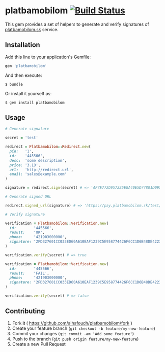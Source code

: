 # platbamobilom [![Build Status](https://travis-ci.org/alhafoudh/platbamobilom.svg?branch=develop)](https://travis-ci.org/alhafoudh/platbamobilom)

This gem provides a set of helpers to generate and verify signatures of [platbamobilom.sk](http://www.platbamobilom.sk) service.

## Installation

Add this line to your application's Gemfile:

```ruby
gem 'platbamobilom'
```

And then execute:

    $ bundle

Or install it yourself as:

    $ gem install platbamobilom

## Usage


```ruby
# Generate signature

secret = 'test'

redirect = Platbamobilom::Redirect.new(
  pid:   '1',
  id:    '445566',
  desc:  'some description',
  price: '3.10',
  url:   'http://redirect.url',
  email: 'sales@example.com'
)

signature = redirect.sign(secret) # => 'AF7E772D957225E8A40E5D77801D095AFD82FBBE600BC9CB9DE06A514621D02F'

# Generate signed URL

redirect.signed_url(signature) # => 'https://pay.platbamobilom.sk/test/?PID=1&ID=445566&DESC=some+description&PRICE=3.10&URL=http%3A%2F%2Fredirect.url&EMAIL=sales%40example.com&SIGN=AF7E772D957225E8A40E5D77801D095AFD82FBBE600BC9CB9DE06A514621D02F'

# Verify signature

verification = Platbamobilom::Verification.new(
  id:        '445566',
  result:    'OK',
  phone:     '421903000000',
  signature: '2FD327601CC033ED60A610EAF1239C5E958774426F6CC1D6B48DE422336784A3'
)

verification.verify(secret) # => true

verification = Platbamobilom::Verification.new(
  id:        '445566',
  result:    'FAIL',
  phone:     '421903000000',
  signature: '2FD327601CC033ED60A610EAF1239C5E958774426F6CC1D6B48DE422336784A3'
)

verification.verify(secret) # => false
```

## Contributing

1. Fork it ( https://github.com/alhafoudh/platbamobilom/fork )
2. Create your feature branch (`git checkout -b feature/my-new-feature`)
3. Commit your changes (`git commit -am 'Add some feature'`)
4. Push to the branch (`git push origin feature/my-new-feature`)
5. Create a new Pull Request

